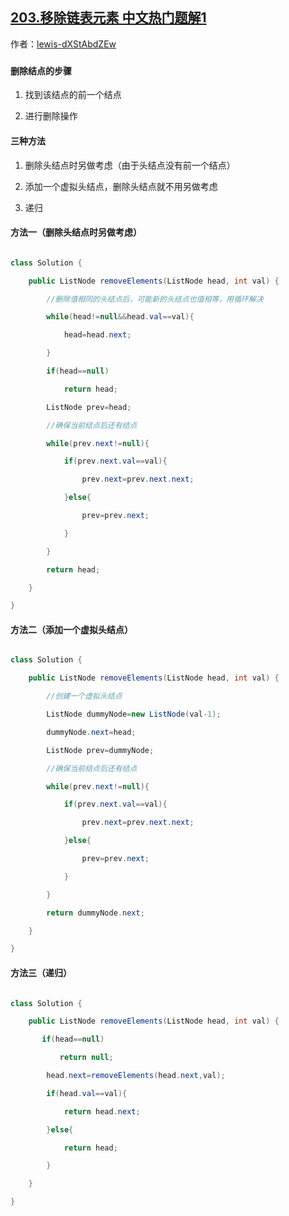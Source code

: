 ## [203.移除链表元素 中文热门题解1](https://leetcode.cn/problems/remove-linked-list-elements/solutions/100000/203yi-chu-lian-biao-yuan-su-by-lewis-dxstabdzew)

作者：[lewis-dXStAbdZEw](https://leetcode.cn/u/lewis-dXStAbdZEw)
###
#### 删除结点的步骤
1. 找到该结点的前一个结点
2. 进行删除操作
#### 三种方法
1. 删除头结点时另做考虑（由于头结点没有前一个结点）
2. 添加一个虚拟头结点，删除头结点就不用另做考虑
3. 递归


#### 方法一（删除头结点时另做考虑）
```Java []
class Solution {
    public ListNode removeElements(ListNode head, int val) {
        //删除值相同的头结点后，可能新的头结点也值相等，用循环解决
        while(head!=null&&head.val==val){
            head=head.next;
        }
        if(head==null)
            return head;
        ListNode prev=head;
        //确保当前结点后还有结点
        while(prev.next!=null){
            if(prev.next.val==val){
                prev.next=prev.next.next;
            }else{
                prev=prev.next;
            }
        }
        return head;
    }
}
```


#### 方法二（添加一个虚拟头结点）
```Java []
class Solution {
    public ListNode removeElements(ListNode head, int val) {
        //创建一个虚拟头结点
        ListNode dummyNode=new ListNode(val-1);
        dummyNode.next=head;
        ListNode prev=dummyNode;
        //确保当前结点后还有结点
        while(prev.next!=null){
            if(prev.next.val==val){
                prev.next=prev.next.next;
            }else{
                prev=prev.next;
            }
        }
        return dummyNode.next;
    }
}
```

#### 方法三（递归）
```Java []
class Solution {
    public ListNode removeElements(ListNode head, int val) {
       if(head==null)
           return null;
        head.next=removeElements(head.next,val);
        if(head.val==val){
            return head.next;
        }else{
            return head;
        }
    }
}
```